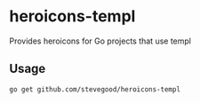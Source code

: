 # heroicons-templ
Provides heroicons for Go projects that use templ

## Usage

```bash
go get github.com/stevegood/heroicons-templ
```

